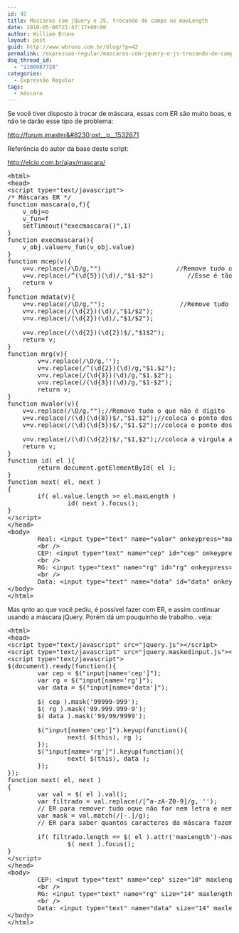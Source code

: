 ```yaml
---
id: 42
title: Mascaras com jQuery e JS, trocando de campo no maxLength
date: 2010-05-06T21:47:17+00:00
author: William Bruno
layout: post
guid: http://www.wbruno.com.br/blog/?p=42
permalink: /expressao-regular/mascaras-com-jquery-e-js-trocando-de-campo-no-maxlength/
dsq_thread_id:
  - "2100987728"
categories:
  - Expressão Regular
tags:
  - máscara
---
```

Se você tiver disposto à trocar de máscara, essas com ER são muito boas, e não te darão esse tipo de problema:
  
<a title="Link externo" rel="nofollow external" href="http://forum.imasters.uol.com.br/index.php?/topic/392937-evitar-letras-no-lugar-de-digitos/page__view__findpost__p__1532871">http://forum.imaster&#8230;ost__p__1532871</a>

Referência do autor da base deste script:
  
<a href="http://elcio.com.br/ajax/mascara/" target="_blank">http://elcio.com.br/ajax/mascara/</a>

<pre name="code" class="javascript">&lt;html&gt;
&lt;head&gt;
&lt;script type="text/javascript"&gt;
/* Máscaras ER */
function mascara(o,f){
    v_obj=o
    v_fun=f
    setTimeout("execmascara()",1)
}
function execmascara(){
    v_obj.value=v_fun(v_obj.value)
}
function mcep(v){
    v=v.replace(/\D/g,"")                    //Remove tudo o que não é dígito
    v=v.replace(/^(\d{5})(\d)/,"$1-$2")         //Esse é tão fácil que não merece explicações
    return v
}
function mdata(v){
    v=v.replace(/\D/g,"");                    //Remove tudo o que não é dígito
    v=v.replace(/(\d{2})(\d)/,"$1/$2");      
    v=v.replace(/(\d{2})(\d)/,"$1/$2");      

    v=v.replace(/(\d{2})(\d{2})$/,"$1$2");
    return v;
}
function mrg(v){
        v=v.replace(/\D/g,'');
        v=v.replace(/^(\d{2})(\d)/g,"$1.$2");
        v=v.replace(/(\d{3})(\d)/g,"$1.$2");
        v=v.replace(/(\d{3})(\d)/g,"$1-$2");
        return v;
}
function mvalor(v){
    v=v.replace(/\D/g,"");//Remove tudo o que não é dígito
    v=v.replace(/(\d)(\d{8})$/,"$1.$2");//coloca o ponto dos milhões
    v=v.replace(/(\d)(\d{5})$/,"$1.$2");//coloca o ponto dos milhares

    v=v.replace(/(\d)(\d{2})$/,"$1,$2");//coloca a virgula antes dos 2 últimos dígitos
    return v;
}
function id( el ){
        return document.getElementById( el );
}
function next( el, next )
{
        if( el.value.length &gt;= el.maxLength )
                id( next ).focus();
}
&lt;/script&gt;
&lt;/head&gt;
&lt;body&gt;
        Real: &lt;input type="text" name="valor" onkeypress="mascara( this, mvalor ); next( this, 'cep' );" maxlength="14" /&gt;
        &lt;br /&gt;
        CEP: &lt;input type="text" name="cep" id="cep" onkeypress="mascara(this, mcep); next( this, 'rg' );" size="10" maxlength="9" value="" /&gt;
        &lt;br /&gt;
        RG: &lt;input type="text" name="rg" id="rg" onkeypress="mascara(this, mrg); next( this, 'data' );" size="14" maxlength="12" value="" /&gt;
        &lt;br /&gt;
        Data: &lt;input type="text" name="data" id="data" onkeypress="mascara(this, mdata);" size="14" maxlength="10" value="" /&gt;
&lt;/body&gt;
&lt;/html&gt;</pre>

Mas qnto ao que você pediu, é possível fazer com ER, e assim continuar usando a máscara jQuery. Porém dá um pouquinho de trabalho.. veja:

<pre name="code" class="javascript">&lt;html&gt;
&lt;head&gt;
&lt;script type="text/javascript" src="jquery.js"&gt;&lt;/script&gt;
&lt;script type="text/javascript" src="jquery.maskedinput.js"&gt;&lt;/script&gt;
&lt;script type="text/javascript"&gt;
$(document).ready(function(){
        var cep = $("input[name='cep']");
        var rg = $("input[name='rg']");
        var data = $("input[name='data']");

        $( cep ).mask('99999-999');
        $( rg ).mask('99.999.999-9');
        $( data ).mask('99/99/9999');

        $("input[name='cep']").keyup(function(){
                next( $(this), rg );
        });
        $("input[name='rg']").keyup(function(){
                next( $(this), data );
        });
});
function next( el, next )
{
        var val = $( el ).val();
        var filtrado = val.replace(/[^a-zA-Z0-9]/g, '');
        // ER para remover tudo oque não for nem letra e nem número    
        var mask = val.match(/[-.]/g);
        // ER para saber quantos caracteres da máscara fazem parte da string final

        if( filtrado.length == $( el ).attr('maxLength')-mask.length )
                $( next ).focus();
}
&lt;/script&gt;
&lt;/head&gt;
&lt;body&gt;
        CEP: &lt;input type="text" name="cep" size="10" maxlength="9" value="" /&gt;
        &lt;br /&gt;
        RG: &lt;input type="text" name="rg" size="14" maxlength="12" value="" /&gt;
        &lt;br /&gt;
        Data: &lt;input type="text" name="data" size="14" maxlength="10" value="" /&gt;
&lt;/body&gt;
&lt;/html&gt;</pre>